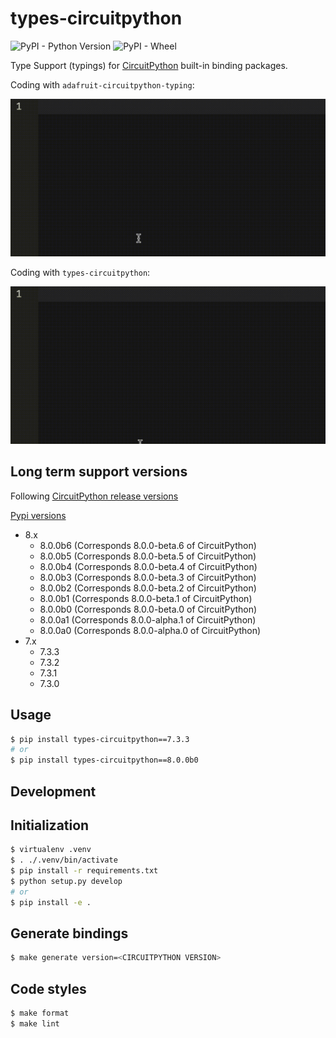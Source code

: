 # types-circuitpython

![PyPI - Python Version](https://img.shields.io/pypi/pyversions/types-circuitpython?style=flat-square)
![PyPI - Wheel](https://img.shields.io/pypi/wheel/types-circuitpython?style=flat-square)

Type Support (typings) for [CircuitPython](https://github.com/adafruit/circuitpython) built-in binding packages.

Coding with `adafruit-circuitpython-typing`:

![adafruit-circuitpython-typing](https://raw.githubusercontent.com/hardfury-labs/types-circuitpython/master/screen-records/adafruit-circuitpython-typing.gif)

Coding with `types-circuitpython`:

![types-circuitpython](https://raw.githubusercontent.com/hardfury-labs/types-circuitpython/master/screen-records/types-circuitpython.gif)

## Long term support versions

Following [CircuitPython release versions](https://github.com/adafruit/circuitpython/releases)

[Pypi versions](https://pypi.org/project/types-circuitpython/#history)

- 8.x
  - 8.0.0b6 (Corresponds 8.0.0-beta.6 of CircuitPython)
  - 8.0.0b5 (Corresponds 8.0.0-beta.5 of CircuitPython)
  - 8.0.0b4 (Corresponds 8.0.0-beta.4 of CircuitPython)
  - 8.0.0b3 (Corresponds 8.0.0-beta.3 of CircuitPython)
  - 8.0.0b2 (Corresponds 8.0.0-beta.2 of CircuitPython)
  - 8.0.0b1 (Corresponds 8.0.0-beta.1 of CircuitPython)
  - 8.0.0b0 (Corresponds 8.0.0-beta.0 of CircuitPython)
  - 8.0.0a1 (Corresponds 8.0.0-alpha.1 of CircuitPython)
  - 8.0.0a0 (Corresponds 8.0.0-alpha.0 of CircuitPython)
- 7.x
  - 7.3.3
  - 7.3.2
  - 7.3.1
  - 7.3.0

## Usage

```bash
$ pip install types-circuitpython==7.3.3
# or
$ pip install types-circuitpython==8.0.0b0
```

## Development

## Initialization

```bash
$ virtualenv .venv
$ . ./.venv/bin/activate
$ pip install -r requirements.txt
$ python setup.py develop
# or
$ pip install -e .
```

## Generate bindings

```bash
$ make generate version=<CIRCUITPYTHON VERSION>
```

## Code styles

```bash
$ make format
$ make lint
```
